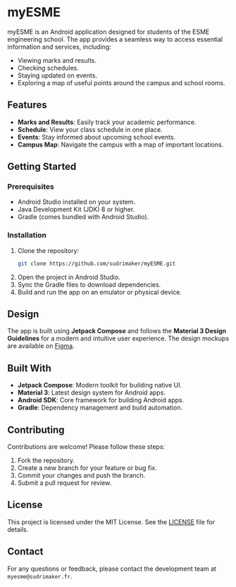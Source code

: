 # myESME

myESME is an Android application designed for students of the ESME engineering school. The app provides a seamless way to access essential information and services, including:

- Viewing marks and results.
- Checking schedules.
- Staying updated on events.
- Exploring a map of useful points around the campus and school rooms.

## Features

- **Marks and Results**: Easily track your academic performance.
- **Schedule**: View your class schedule in one place.
- **Events**: Stay informed about upcoming school events.
- **Campus Map**: Navigate the campus with a map of important locations.

## Getting Started

### Prerequisites

- Android Studio installed on your system.
- Java Development Kit (JDK) 8 or higher.
- Gradle (comes bundled with Android Studio).

### Installation

1. Clone the repository:
    ```bash
    git clone https://github.com/sudrimaker/myESME.git
    ```
2. Open the project in Android Studio.
3. Sync the Gradle files to download dependencies.
4. Build and run the app on an emulator or physical device.

## Design

The app is built using **Jetpack Compose** and follows the **Material 3 Design Guidelines** for a modern and intuitive user experience. The design mockups are available on [Figma](https://www.figma.com/proto/cdCIIzmVQeeSu2CBmrq8eF/myESME?node-id=112-6419&p=f&t=IDunITnRMJAMrgs4-1&scaling=min-zoom&content-scaling=fixed&page-id=0%3A1&starting-point-node-id=112%3A6419).

## Built With

- **Jetpack Compose**: Modern toolkit for building native UI.
- **Material 3**: Latest design system for Android apps.
- **Android SDK**: Core framework for building Android apps.
- **Gradle**: Dependency management and build automation.

## Contributing

Contributions are welcome! Please follow these steps:

1. Fork the repository.
2. Create a new branch for your feature or bug fix.
3. Commit your changes and push the branch.
4. Submit a pull request for review.

## License

This project is licensed under the MIT License. See the [LICENSE](LICENSE) file for details.

## Contact

For any questions or feedback, please contact the development team at `myesme@sudrimaker.fr`.
